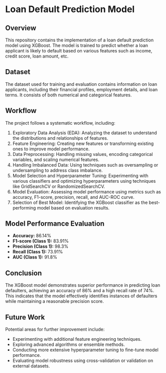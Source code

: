 # Loan Default Prediction Model

## Overview
This repository contains the implementation of a loan default prediction model using XGBoost. The model is trained to predict whether a loan applicant is likely to default based on various features such as income, credit score, loan amount, etc.

## Dataset
The dataset used for training and evaluation contains information on loan applicants, including their financial profiles, employment details, and loan terms. It consists of both numerical and categorical features.

## Workflow
The project follows a systematic workflow, including:
1. Exploratory Data Analysis (EDA): Analyzing the dataset to understand the distributions and relationships of features.
2. Feature Engineering: Creating new features or transforming existing ones to improve model performance.
3. Data Preprocessing: Handling missing values, encoding categorical variables, and scaling numerical features.
4. Handling Imbalanced Data: Using techniques such as oversampling or undersampling to address class imbalance.
5. Model Selection and Hyperparameter Tuning: Experimenting with various classifiers and optimizing hyperparameters using techniques like GridSearchCV or RandomizedSearchCV.
6. Model Evaluation: Assessing model performance using metrics such as accuracy, F1-score, precision, recall, and AUC-ROC curve.
7. Selection of Best Model: Identifying the XGBoost classifier as the best-performing model based on evaluation results.

## Model Performance Evaluation
- **Accuracy:** 86.14%
- **F1-score (Class 1):** 83.91%
- **Precision (Class 1):** 98.3%
- **Recall (Class 1):** 73.91%
- **AUC (Class 1):** 91.8%

## Conclusion
The XGBoost model demonstrates superior performance in predicting loan defaulters, achieving an accuracy of 86% and a high recall rate of 74%. This indicates that the model effectively identifies instances of defaulters while maintaining a reasonable precision score.

## Future Work
Potential areas for further improvement include:
- Experimenting with additional feature engineering techniques.
- Exploring advanced algorithms or ensemble methods.
- Conducting more extensive hyperparameter tuning to fine-tune model performance.
- Evaluating model robustness using cross-validation or validation on external datasets.

